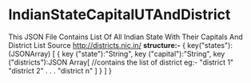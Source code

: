 # IndianStateCapitalUTAndDistrict
This JSON File Contains List Of All Indian State With Their Capitals And District List
Source http://districts.nic.in/
**structure:-**
{
    key("states"):(JSONArray) [
        {
            key ("state"):"String",
            key ("capital"):"String",
            key ("districts"):JSON Array[
            //contains the list of district eg:- 
              "district 1"
              "district 2"
              .
              .
              .
              "district n"
            ]
        }
    ]
}
